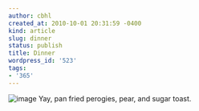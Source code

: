 ```yaml
---
author: cbhl
created_at: 2010-10-01 20:31:59 -0400
kind: article
slug: dinner
status: publish
title: Dinner
wordpress_id: '523'
tags:
- '365'
---
```


![image](http://images.azuresky.ca/blog/wp-content/uploads/2010/10/wpid-IMG_20101001_202742.jpg)
Yay, pan fried perogies, pear, and sugar toast.
